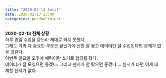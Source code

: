 ```yaml
---
title: "2020-02-13 total"
date: 2020-02-13 15:00
categories: purdueProject
---
```


**2020-02-13 전체 상황**  
하루 종일 수업을 듣느라 제대로 하지 못했다.  
그래도 거의 다 중요한 부분은 끝냈기에 선만 잘 꽂고 데이터만 잘 수집된다면 문제가 없을 것같다.  
이번주 일요일 오후에 에릭이랑 쏘기로 협의를 했다.  
데이터가 잘 모였으면 좋겠다. 그리고 센서가 안 탔으면 좋겠다.... 센서가 타면 이제 대체할 센서가 없다.  
